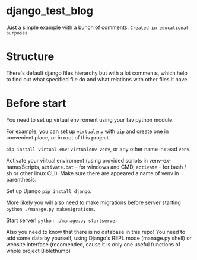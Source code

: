 # django_test_blog
Just a simple example with a bunch of comments.
`Created in educational purposes`

# Structure
There's default django files hierarchy but with a lot comments, which help to find out what specified file do and what relations with other files it have.

# Before start
You need to set up virtual enviroment using your fav python module.

For example, you can set up `virtualenv` with `pip` and create one in convenient place,
or in root of this project.

`pip install virtual env`;
`virtualenv venv`, or any other name instead `venv`.

Activate your virtual enviroment (using provided scripts in venv-ex-name/Scripts,
`activate.bat` - for windows and CMD, `activate` - for bash / sh or other linux CLI).
Make sure there are appeared a name of venv in parenthesis.

Set up Django
`pip install django`.

More likely you will also need to make migrations before server starting
`python ./manage.py makemigrations`.

Start server!
`python ./manage.py startserver`

Also you need to know that there is no database in this repo!
You need to add some data by yourself, using Django's REPL mode (manage.py shell) or
website interface (recomended, cause it is only one useful functions of whole project Biblethump)